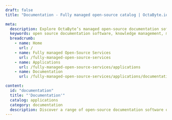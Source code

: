 ```yaml
---
draft: false
title: "Documentation - Fully managed open-source catalog | OctaByte.io"

meta:
  description: Explore OctaByte’s managed open-source documentation software solutions, handling installation, backups, updates, and maintenance for a hassle-free experience.
  keywords: open source documentation software, knowledge management, managed documentation solutions, OctaByte, installation services, documentation maintenance, backup solutions, updates and support, hassle-free documentation management
  breadcrumb:
    - name: Home
      url: /
    - name: Fully managed Open-Source Services
      url: /fully-managed-open-source-services
    - name: Applications
      url: /fully-managed-open-source-services/applications
    - name: Documentation
      url: /fully-managed-open-source-services/applications/documentation

content:
  id: "documentation"
  title: "'Documentation'"
  catalog: applications
  category: documentation
  description: Discover a range of open-source documentation software on OctaByte, designed to streamline your knowledge management processes. We offer fully managed services, taking care of the installation, backups, updates, support, and ongoing maintenance of your documentation tools. Whether you're looking to organize internal knowledge or create user manuals, OctaByte provides a seamless, hassle-free experience. Our platform makes it easier for you to manage your documentation needs, ensuring smooth operations with automatic updates and reliable support. Start using our managed documentation solutions today and focus on what matters most—your content.
---
```

